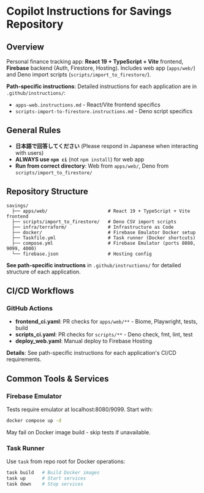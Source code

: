 # Copilot Instructions for Savings Repository

## Overview
Personal finance tracking app: **React 19 + TypeScript + Vite** frontend, **Firebase** backend (Auth, Firestore, Hosting). Includes web app (`apps/web/`) and Deno import scripts (`scripts/import_to_firestore/`).

**Path-specific instructions**: Detailed instructions for each application are in `.github/instructions/`:
- `apps-web.instructions.md` - React/Vite frontend specifics
- `scripts-import-to-firestore.instructions.md` - Deno script specifics

## General Rules

- **日本語で回答してください** (Please respond in Japanese when interacting with users)
- **ALWAYS use `npm ci`** (not `npm install`) for web app
- **Run from correct directory**: Web from `apps/web/`, Deno from `scripts/import_to_firestore/`

## Repository Structure

```
savings/
  ├── apps/web/                      # React 19 + TypeScript + Vite frontend
  ├── scripts/import_to_firestore/   # Deno CSV import scripts
  ├── infra/terraform/               # Infrastructure as Code
  ├── docker/                        # Firebase Emulator Docker setup
  ├── Taskfile.yml                   # Task runner (Docker shortcuts)
  ├── compose.yml                    # Firebase Emulator (ports 8080, 9099, 4000)
  └── firebase.json                  # Hosting config
```

**See path-specific instructions** in `.github/instructions/` for detailed structure of each application.

## CI/CD Workflows

### GitHub Actions
- **frontend_ci.yaml**: PR checks for `apps/web/**` - Biome, Playwright, tests, build
- **scripts_ci.yaml**: PR checks for `scripts/**` - Deno check, fmt, lint, test
- **deploy_web.yaml**: Manual deploy to Firebase Hosting

**Details**: See path-specific instructions for each application's CI/CD requirements.

## Common Tools & Services

### Firebase Emulator
Tests require emulator at localhost:8080/9099. Start with:
```bash
docker compose up -d
```
May fail on Docker image build - skip tests if unavailable.

### Task Runner
Use `task` from repo root for Docker operations:
```bash
task build   # Build Docker images
task up      # Start services
task down    # Stop services
```
